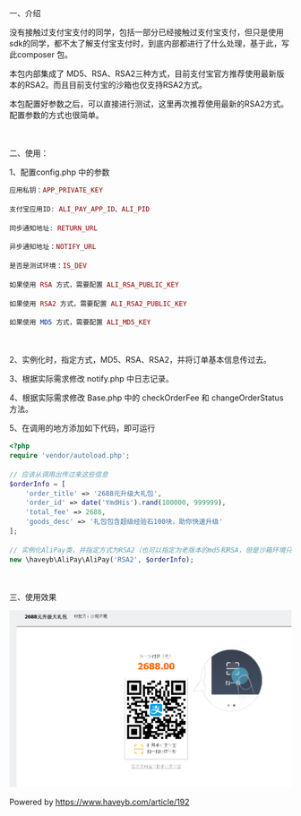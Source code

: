 一、介绍

没有接触过支付宝支付的同学，包括一部分已经接触过支付宝支付，但只是使用sdk的同学，都不太了解支付宝支付时，到底内部都进行了什么处理，基于此，写此composer 包。

本包内部集成了 MD5、RSA、RSA2三种方式，目前支付宝官方推荐使用最新版本的RSA2。而且目前支付宝的沙箱也仅支持RSA2方式。

本包配置好参数之后，可以直接进行测试，这里再次推荐使用最新的RSA2方式。配置参数的方式也很简单。

　　

二、使用：

1、配置config.php 中的参数

```php
应用私钥：APP_PRIVATE_KEY

支付宝应用ID: ALI_PAY_APP_ID、ALI_PID

同步通知地址: RETURN_URL

异步通知地址：NOTIFY_URL

是否是测试环境：IS_DEV

如果使用 RSA 方式，需要配置 ALI_RSA_PUBLIC_KEY

如果使用 RSA2 方式，需要配置 ALI_RSA2_PUBLIC_KEY

如果使用 MD5 方式，需要配置 ALI_MD5_KEY

```
　　

2、实例化时，指定方式，MD5、RSA、RSA2，并将订单基本信息传过去。
　　

3、根据实际需求修改 notify.php 中日志记录。
　　

4、根据实际需求修改 Base.php 中的 checkOrderFee 和 changeOrderStatus 方法。

5、在调用的地方添加如下代码，即可运行

```php
<?php
require 'vendor/autoload.php';

// 应该从调用出传过来这些信息
$orderInfo = [
    'order_title' => '2688元升级大礼包',
    'order_id' => date('YmdHis').rand(100000, 999999),
    'total_fee' => 2688,
    'goods_desc' => '礼包包含超级经验石100块，助你快速升级'
];

// 实例化AliPay类，并指定方式为RSA2（也可以指定为老版本的md5和RSA，但是沙箱环境只支持RSA2方式）
new \haveyb\AliPay\AliPay('RSA2', $orderInfo);
```
　　

三、使用效果

![](example.png)　　

Powered by https://www.haveyb.com/article/192
